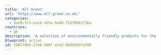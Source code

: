 ```yaml
---
title: 'All Green'
url: 'https://www.all-green.co.uk/'
categories:
  - 6ad9cfc5-eac0-455e-9ad0-f537896373ba
countries:
  - gb
description: 'A selection of environmentally friendly products for the home, garden, pets and other stuff.'
blueprint: action
id: 298770b5-27e8-498f-ace2-8b9d5bbfa700
---
```

